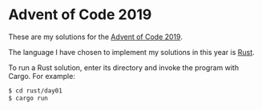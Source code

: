 # Advent of Code 2019

These are my solutions for the [Advent of Code
2019](https://adventofcode.com/2019).

The language I have chosen to implement my solutions in this year is
[Rust](https://rust-lang.org/).

To run a Rust solution, enter its directory and invoke the program with
Cargo. For example:

```sh
$ cd rust/day01
$ cargo run
```
